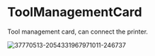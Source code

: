 # ToolManagementCard
Tool management card, can connect the printer.

![37770513-2054331967971011-246737](https://user-images.githubusercontent.com/52622713/78571718-b9e91b00-7850-11ea-8744-1f7c139d3006.gif)
